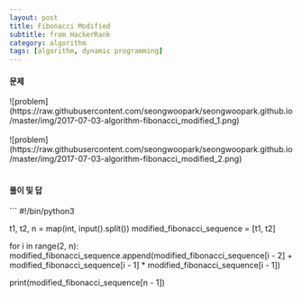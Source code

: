 ```yaml
---
layout: post
title: Fibonacci Modified
subtitle: from HackerRank
category: algorithm
tags: [algorithm, dynamic programming]
---
```

<h4>문제</h4>
![problem](https://raw.githubusercontent.com/seongwoopark/seongwoopark.github.io/master/img/2017-07-03-algorithm-fibonacci_modified_1.png)<br/><br/>
![problem](https://raw.githubusercontent.com/seongwoopark/seongwoopark.github.io/master/img/2017-07-03-algorithm-fibonacci_modified_2.png)<br/><br/>

<h4>풀이 및 답</h4>
```
#!/bin/python3

t1, t2, n = map(int, input().split())
modified_fibonacci_sequence = [t1, t2]

for i in range(2, n):
    modified_fibonacci_sequence.append(modified_fibonacci_sequence[i - 2] + modified_fibonacci_sequence[i - 1] * modified_fibonacci_sequence[i - 1])

print(modified_fibonacci_sequence[n - 1])
```